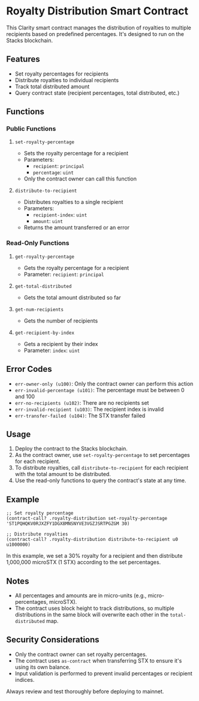 # Royalty Distribution Smart Contract

This Clarity smart contract manages the distribution of royalties to multiple recipients based on predefined percentages. It's designed to run on the Stacks blockchain.

## Features

- Set royalty percentages for recipients
- Distribute royalties to individual recipients
- Track total distributed amount
- Query contract state (recipient percentages, total distributed, etc.)

## Functions

### Public Functions

1. `set-royalty-percentage`
   - Sets the royalty percentage for a recipient
   - Parameters: 
     - `recipient`: `principal`
     - `percentage`: `uint`
   - Only the contract owner can call this function

2. `distribute-to-recipient`
   - Distributes royalties to a single recipient
   - Parameters:
     - `recipient-index`: `uint`
     - `amount`: `uint`
   - Returns the amount transferred or an error

### Read-Only Functions

1. `get-royalty-percentage`
   - Gets the royalty percentage for a recipient
   - Parameter: `recipient`: `principal`

2. `get-total-distributed`
   - Gets the total amount distributed so far

3. `get-num-recipients`
   - Gets the number of recipients

4. `get-recipient-by-index`
   - Gets a recipient by their index
   - Parameter: `index`: `uint`

## Error Codes

- `err-owner-only (u100)`: Only the contract owner can perform this action
- `err-invalid-percentage (u101)`: The percentage must be between 0 and 100
- `err-no-recipients (u102)`: There are no recipients set
- `err-invalid-recipient (u103)`: The recipient index is invalid
- `err-transfer-failed (u104)`: The STX transfer failed

## Usage

1. Deploy the contract to the Stacks blockchain.
2. As the contract owner, use `set-royalty-percentage` to set percentages for each recipient.
3. To distribute royalties, call `distribute-to-recipient` for each recipient with the total amount to be distributed.
4. Use the read-only functions to query the contract's state at any time.

## Example

```clarity
;; Set royalty percentage
(contract-call? .royalty-distribution set-royalty-percentage 'ST1PQHQKV0RJXZFY1DGX8MNSNYVE3VGZJSRTPGZGM 30)

;; Distribute royalties
(contract-call? .royalty-distribution distribute-to-recipient u0 u1000000)
```

In this example, we set a 30% royalty for a recipient and then distribute 1,000,000 microSTX (1 STX) according to the set percentages.

## Notes

- All percentages and amounts are in micro-units (e.g., micro-percentages, microSTX).
- The contract uses block height to track distributions, so multiple distributions in the same block will overwrite each other in the `total-distributed` map.

## Security Considerations

- Only the contract owner can set royalty percentages.
- The contract uses `as-contract` when transferring STX to ensure it's using its own balance.
- Input validation is performed to prevent invalid percentages or recipient indices.

Always review and test thoroughly before deploying to mainnet.